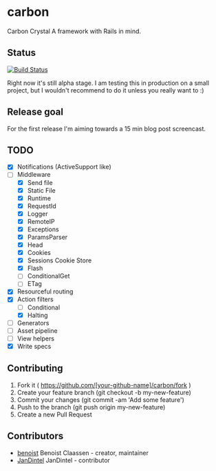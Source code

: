 # carbon

Carbon Crystal
A framework with Rails in mind.

## Status

[![Build Status](https://travis-ci.org/benoist/carbon-crystal.svg?branch=master)](https://travis-ci.org/benoist/carbon-crystal)

Right now it's still alpha stage. I am testing this in production on a small project, but I wouldn't recommend to do it unless you really want to :)

## Release goal

For the first release I'm aiming towards a 15 min blog post screencast.

## TODO

- [X] Notifications (ActiveSupport like)
- [ ] Middleware
  - [X] Send file
  - [X] Static File
  - [X] Runtime
  - [X] RequestId
  - [X] Logger
  - [X] RemoteIP
  - [X] Exceptions
  - [X] ParamsParser
  - [X] Head
  - [X] Cookies
  - [X] Sessions Cookie Store
  - [X] Flash
  - [ ] ConditionalGet
  - [ ] ETag
- [X] Resourceful routing
- [X] Action filters
    - [ ] Conditional
    - [X] Halting
- [ ] Generators
- [ ] Asset pipeline
- [ ] View helpers
- [X] Write specs

## Contributing

1. Fork it ( https://github.com/[your-github-name]/carbon/fork )
2. Create your feature branch (git checkout -b my-new-feature)
3. Commit your changes (git commit -am 'Add some feature')
4. Push to the branch (git push origin my-new-feature)
5. Create a new Pull Request

## Contributors

- [benoist](https://github.com/benoist]) Benoist Claassen - creator, maintainer
- [JanDintel](https://github.com/JanDintel]) JanDintel - contributor
